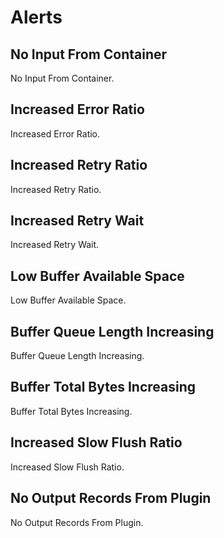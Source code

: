 # Alerts
## No Input From Container
No Input From Container.

## Increased Error Ratio
Increased Error Ratio.

## Increased Retry Ratio
Increased Retry Ratio.

## Increased Retry Wait
Increased Retry Wait.

## Low Buffer Available Space
Low Buffer Available Space.

## Buffer Queue Length Increasing
Buffer Queue Length Increasing.

## Buffer Total Bytes Increasing
Buffer Total Bytes Increasing.

## Increased Slow Flush Ratio
Increased Slow Flush Ratio.

## No Output Records From Plugin
No Output Records From Plugin.

